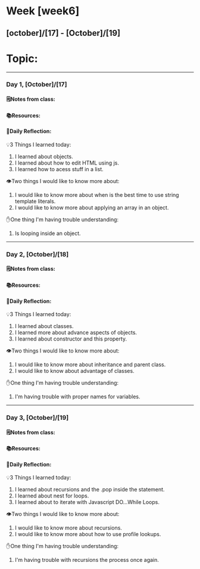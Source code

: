 # Week [week6]
## [october]/[17] - [October]/[19]

# Topic:

___

### Day 1, [October]/[17]

#### 🗒️Notes from class:

#### 📚Resources:


#### 💭Daily Reflection:

💡3 Things I learned today:
1. I learned about objects.
2. I learned about how to edit HTML using js.
3. I learned how to acess stuff in a list.

👁️Two things I would like to know more about:
1. I would like to know more about when is the best time to use string template literals.
2. I would like to know more about applying an array in an object.

✋One thing I'm having trouble understanding:
1. Is looping inside an object.


___

### Day 2, [October]/[18] 

#### 🗒️Notes from class:

#### 📚Resources:


#### 💭Daily Reflection:

💡3 Things I learned today:
1. I learned about classes.
2. I learned more about advance aspects of objects.
3. I learned about constructor and this property. 

👁️Two things I would like to know more about:
1. I would like to know more about inheritance and parent class. 
2. I would like to know about advantage of classes. 

✋One thing I'm having trouble understanding:
1. I'm having trouble with proper names for variables.

___

### Day 3, [October]/[19]
#### 🗒️Notes from class:

#### 📚Resources:


#### 💭Daily Reflection:

💡3 Things I learned today:
1. I learned about recursions and the .pop inside the statement.
2. I learned about nest for loops.
3. I learned about to iterate with Javascript DO...While Loops.

👁️Two things I would like to know more about:
1. I would like to know more about recursions.
2. I would like to know more about how to use profile lookups.

✋One thing I'm having trouble understanding:
1. I'm having trouble with recursions the process once again.
 

